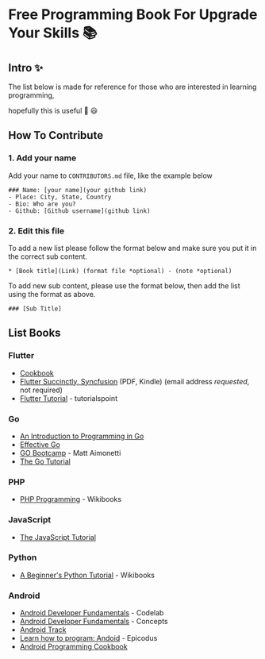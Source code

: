 # Free Programming Book For Upgrade Your Skills 📚

  

## Intro ✨

The list below is made for reference for those who are interested in learning programming, <br>

hopefully this is useful 🙏 😃

  

## How To Contribute

  

### 1. Add your name
Add your name to ```CONTRIBUTORS.md``` file, like the example below
```
### Name: [your name](your github link)
- Place: City, State, Country
- Bio: Who are you?
- Github: [Github username](github link)
```
### 2. Edit this file
To add a new list please follow the format below and make sure you put it in the correct sub content.
```
* [Book title](Link) (format file *optional) - (note *optional)
```
To add new sub content, please use the format below, then add the list using the format as above.
```
### [Sub Title]
```

## List Books  

### Flutter

* [Cookbook](https://flutter.dev/docs/cookbook)
* [Flutter Succinctly, Syncfusion](https://www.syncfusion.com/ebooks/flutter-succinctly) (PDF, Kindle) (email address *requested*, not required)
* [Flutter Tutorial](https://www.tutorialspoint.com/flutter/flutter_tutorial.pdf) - tutorialspoint
  

### Go

* [An Introduction to Programming in Go](http://www.golang-book.com)
* [Effective Go](https://golang.org/doc/effective_go.html)
* [GO Bootcamp](http://www.golangbootcamp.com/book) - Matt Aimonetti
* [The Go Tutorial](https://tour.golang.org/)

  

### PHP

* [PHP Programming](https://en.wikibooks.org/wiki/PHP_Programming) - Wikibooks

  

### JavaScript

* [The JavaScript Tutorial](http://javascript.info)

  

### Python

* [A Beginner's Python Tutorial](https://en.wikibooks.org/wiki/A_Beginner%27s_Python_Tutorial) - Wikibooks

### Android

* [Android Developer Fundamentals](https://developer.android.com/courses/fundamentals-training/toc-v2) - Codelab
* [Android Developer Fundamentals](https://google-developer-training.github.io/android-developer-fundamentals-course-concepts-v2/index.html) - Concepts
* [Android Track](https://www.youtube.com/playlist?list=PLhQjrBD2T381qULidYDKP55-4u1piASC1)
* [Learn how to program: Andoid](https://www.learnhowtoprogram.com/android) - Epicodus
* [Android Programming Cookbook](https://enos.itcollege.ee/~jpoial/allalaadimised/reading/Android-Programming-Cookbook.pdf)
